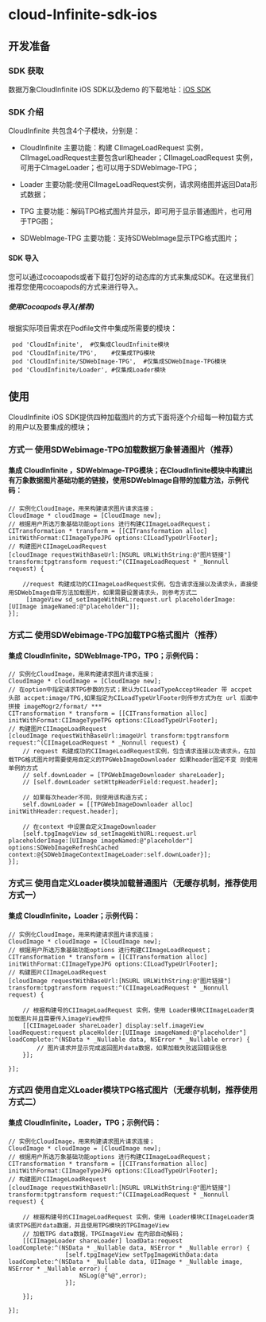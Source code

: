 # cloud-Infinite-sdk-ios
## 开发准备

### SDK 获取

数据万象CloudInfinite iOS SDK以及demo 的下载地址：[iOS SDK](https://github.com/tencentyun/cloud-Infinite-sdk-ios.git)

### SDK 介绍
CloudInfinite 共包含4个子模块，分别是：
* CloudInfinite 主要功能：构建 CIImageLoadRequest 实例，CIImageLoadRequest主要包含url和header；CIImageLoadRequest 实例，可用于CImageLoader；也可以用于SDWebImage-TPG；

* Loader 主要功能:使用CIImageLoadRequest实例，请求网络图并返回Data形式数据；
* TPG 主要功能：解码TPG格式图片并显示，即可用于显示普通图片，也可用于TPG图；
* SDWebImage-TPG 主要功能：支持SDWebImage显示TPG格式图片；


#### SDK 导入
您可以通过cocoapods或者下载打包好的动态库的方式来集成SDK。在这里我们推荐您使用cocoapods的方式来进行导入。
##### 使用Cocoapods导入(推荐)

根据实际项目需求在Podfile文件中集成所需要的模块：

~~~
 pod 'CloudInfinite',  #仅集成CloudInfinite模块
 pod 'CloudInfinite/TPG',    #仅集成TPG模块       
 pod 'CloudInfinite/SDWebImage-TPG',  #仅集成SDWebImage-TPG模块
 pod 'CloudInfinite/Loader', #仅集成Loader模块  
~~~



## 使用
CloudInfinite iOS SDK提供四种加载图片的方式下面将逐个介绍每一种加载方式的用户以及要集成的模块；

### 方式一 使用SDWebimage-TPG加载数据万象普通图片（推荐）
#### 集成 CloudInfinite ，SDWebImage-TPG模块；在CloudInfinite模块中构建出有万象数据图片基础功能的链接，使用SDWebImage自带的加载方法，示例代码：
	// 实例化CloudImage，用来构建请求图片请求连接；
	CloudImage * cloudImage = [CloudImage new];
	// 根据用户所选万象基础功能options 进行构建CIImageLoadRequest；
	CITransformation * transform = [[CITransformation alloc] initWithFormat:CIImageTypeJPG options:CILoadTypeUrlFooter];
	// 构建图片CIImageLoadRequest
	[cloudImage requestWithBaseUrl:[NSURL URLWithString:@"图片链接"] transform:tpgtransform request:^(CIImageLoadRequest * _Nonnull request) {

		//request 构建成功的CIImageLoadRequest实例，包含请求连接以及请求头，直接使用SDWebImage自带方法加载图片，如果需要设置请求头，则参考方式二
 	     [imageView sd_setImageWithURL:request.url placeholderImage:[UIImage imageNamed:@"placeholder"]];
	}];


### 方式二 使用SDWebimage-TPG加载TPG格式图片（推荐）
#### 集成 CloudInfinite，SDWebImage-TPG，TPG；示例代码：

	// 实例化CloudImage，用来构建请求图片请求连接；
	CloudImage * cloudImage = [CloudImage new];
	// 在option中指定请求TPG参数的方式；默认为CILoadTypeAcceptHeader 带 accpet 头部 accpet:image/TPG,如果指定为CILoadTypeUrlFooter则传参方式为在 url 后面中拼接 imageMogr2/format/ ***
	CITransformation * transform = [[CITransformation alloc] initWithFormat:CIImageTypeTPG options:CILoadTypeUrlFooter];
	// 构建图片CIImageLoadRequest
	[cloudImage requestWithBaseUrl:imageUrl transform:tpgtransform request:^(CIImageLoadRequest * _Nonnull request) {
		// request 构建成功的CIImageLoadRequest实例，包含请求连接以及请求头，在加载TPG格式图片时需要使用自定义的TPGWebImageDownloader 如果header固定不变 则使用单例的方式
		// self.downLoader = [TPGWebImageDownloader shareLoader];
		// [self.downLoader setHttpHeaderField:request.header];
        
		// 如果每次header不同，则使用该构造方式；
		self.downLoader = [[TPGWebImageDownloader alloc] initWithHeader:request.header];

		// 在context 中设置自定义ImageDownloader
		[self.tpgImageView sd_setImageWithURL:request.url placeholderImage:[UIImage imageNamed:@"placeholder"] options:SDWebImageRefreshCached context:@{SDWebImageContextImageLoader:self.downLoader}];
	}];

### 方式三 使用自定义Loader模块加载普通图片（无缓存机制，推荐使用方式一）
#### 集成 CloudInfinite，Loader；示例代码：

	// 实例化CloudImage，用来构建请求图片请求连接；
	CloudImage * cloudImage = [CloudImage new];
	// 根据用户所选万象基础功能options 进行构建CIImageLoadRequest；
	CITransformation * transform = [[CITransformation alloc] initWithFormat:CIImageTypeJPG options:CILoadTypeUrlFooter];
	// 构建图片CIImageLoadRequest
	[cloudImage requestWithBaseUrl:[NSURL URLWithString:@"图片链接"] transform:tpgtransform request:^(CIImageLoadRequest * _Nonnull request) {

		// 根据构建号的CIImageLoadRequest 实例，使用 Loader模块CIImageLoader类加载图片并且需要传入imageView控件
		[[CIImageLoader shareLoader] display:self.imageView loadRequest:request placeHolder:[UIImage imageNamed:@"placeholder"] loadComplete:^(NSData * _Nullable data, NSError * _Nullable error) {
            // 图片请求并显示完成返回图片data数据，如果加载失败返回错误信息
		}];

	}];


### 方式四 使用自定义Loader模块TPG格式图片（无缓存机制，推荐使用方式二）
#### 集成 CloudInfinite，Loader，TPG；示例代码：


	// 实例化CloudImage，用来构建请求图片请求连接；
	CloudImage * cloudImage = [CloudImage new];
	// 根据用户所选万象基础功能options 进行构建CIImageLoadRequest；
	CITransformation * transform = [[CITransformation alloc] initWithFormat:CIImageTypeJPG options:CILoadTypeUrlFooter];
	// 构建图片CIImageLoadRequest
	[cloudImage requestWithBaseUrl:[NSURL URLWithString:@"图片链接"] transform:tpgtransform request:^(CIImageLoadRequest * _Nonnull request) {

		// 根据构建号的CIImageLoadRequest 实例，使用 Loader模块CIImageLoader类请求TPG图片data数据，并且使用TPG模块的TPGImageView
		// 加载TPG data数据，TPGImageView 在内部自动解码；
  		[[CIImageLoader shareLoader] loadData:request loadComplete:^(NSData * _Nullable data, NSError * _Nullable error) {
                    [self.tpgImageView setTpgImageWithData:data loadComplete:^(NSData * _Nullable data, UIImage * _Nullable image, NSError * _Nullable error) {
                        NSLog(@"%@",error);
                    }];
            
		}];		

	}];

